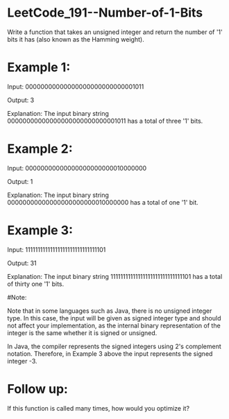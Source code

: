 # LeetCode_191--Number-of-1-Bits

Write a function that takes an unsigned integer and return the number of '1' bits it has (also known as the Hamming weight).

# Example 1:

Input: 00000000000000000000000000001011

Output: 3

Explanation: The input binary string 00000000000000000000000000001011 has a total of three '1' bits.

# Example 2:

Input: 00000000000000000000000010000000

Output: 1

Explanation: The input binary string 00000000000000000000000010000000 has a total of one '1' bit.

# Example 3:

Input: 11111111111111111111111111111101

Output: 31

Explanation: The input binary string 11111111111111111111111111111101 has a total of thirty one '1' bits.

#Note:

Note that in some languages such as Java, there is no unsigned integer type. In this case, the input will be given as signed integer type and should not affect your implementation, as the internal binary representation of the integer is the same whether it is signed or unsigned.

In Java, the compiler represents the signed integers using 2's complement notation. Therefore, in Example 3 above the input represents the signed integer -3.

# Follow up:

If this function is called many times, how would you optimize it?
